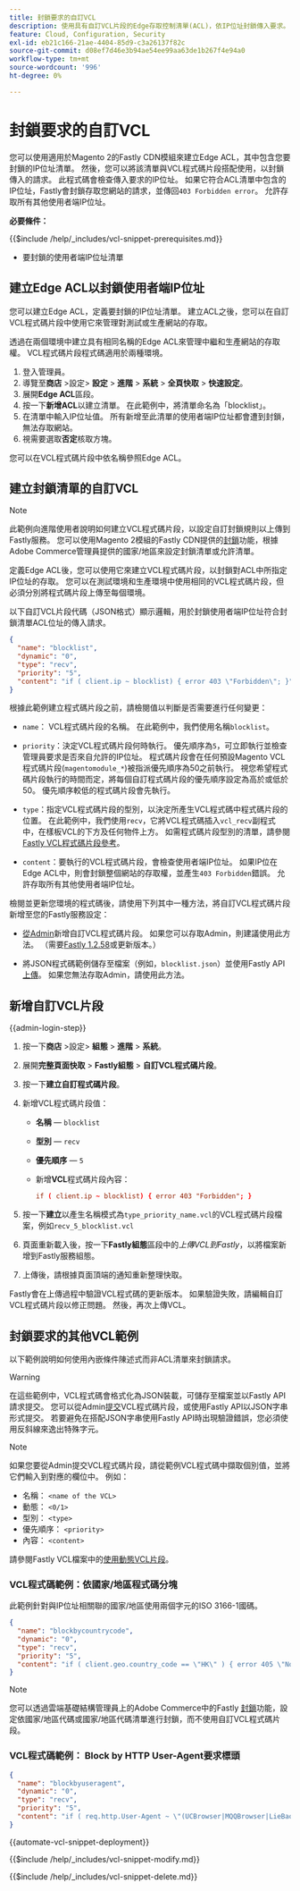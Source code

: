 ```yaml
---
title: 封鎖要求的自訂VCL
description: 使用具有自訂VCL片段的Edge存取控制清單(ACL)，依IP位址封鎖傳入要求。
feature: Cloud, Configuration, Security
exl-id: eb21c166-21ae-4404-85d9-c3a26137f82c
source-git-commit: d08ef7d46e3b94ae54ee99aa63de1b267f4e94a0
workflow-type: tm+mt
source-wordcount: '996'
ht-degree: 0%

---
```


# 封鎖要求的自訂VCL

您可以使用適用於Magento 2的Fastly CDN模組來建立Edge ACL，其中包含您要封鎖的IP位址清單。 然後，您可以將該清單與VCL程式碼片段搭配使用，以封鎖傳入的請求。 此程式碼會檢查傳入要求的IP位址。 如果它符合ACL清單中包含的IP位址，Fastly會封鎖存取您網站的請求，並傳回`403 Forbidden error`。 允許存取所有其他使用者端IP位址。

**必要條件：**

{{$include /help/_includes/vcl-snippet-prerequisites.md}}

- 要封鎖的使用者端IP位址清單

## 建立Edge ACL以封鎖使用者端IP位址

您可以建立Edge ACL，定義要封鎖的IP位址清單。 建立ACL之後，您可以在自訂VCL程式碼片段中使用它來管理對測試或生產網站的存取。

透過在兩個環境中建立具有相同名稱的Edge ACL來管理中繼和生產網站的存取權。 VCL程式碼片段程式碼適用於兩種環境。

1. 登入管理員。
1. 導覽至&#x200B;**商店** >設定> **設定** > **進階** > **系統** > **全頁快取** > **快速設定**。
1. 展開&#x200B;**Edge ACL**&#x200B;區段。
1. 按一下&#x200B;**新增ACL**&#x200B;以建立清單。 在此範例中，將清單命名為「blocklist」。
1. 在清單中輸入IP位址值。 所有新增至此清單的使用者端IP位址都會遭到封鎖，無法存取網站。
1. 視需要選取&#x200B;**否定**&#x200B;核取方塊。

您可以在VCL程式碼片段中依名稱參照Edge ACL。

## 建立封鎖清單的自訂VCL

>[!NOTE]
>
>此範例向進階使用者說明如何建立VCL程式碼片段，以設定自訂封鎖規則以上傳到Fastly服務。 您可以使用Magento 2模組的Fastly CDN提供的[封鎖](https://github.com/fastly/fastly-magento2/blob/master/Documentation/Guides/BLOCKING.md)功能，根據Adobe Commerce管理員提供的國家/地區來設定封鎖清單或允許清單。

定義Edge ACL後，您可以使用它來建立VCL程式碼片段，以封鎖對ACL中所指定IP位址的存取。 您可以在測試環境和生產環境中使用相同的VCL程式碼片段，但必須分別將程式碼片段上傳至每個環境。

以下自訂VCL片段代碼（JSON格式）顯示邏輯，用於封鎖使用者端IP位址符合封鎖清單ACL位址的傳入請求。

```json
{
  "name": "blocklist",
  "dynamic": "0",
  "type": "recv",
  "priority": "5",
  "content": "if ( client.ip ~ blocklist) { error 403 \"Forbidden\"; }"
}
```

根據此範例建立程式碼片段之前，請檢閱值以判斷是否需要進行任何變更：

- `name`： VCL程式碼片段的名稱。 在此範例中，我們使用名稱`blocklist`。

- `priority`：決定VCL程式碼片段何時執行。 優先順序為`5`，可立即執行並檢查管理員要求是否來自允許的IP位址。 程式碼片段會在任何預設Magento VCL程式碼片段(`magentomodule_*`)被指派優先順序為50之前執行。 視您希望程式碼片段執行的時間而定，將每個自訂程式碼片段的優先順序設定為高於或低於50。 優先順序較低的程式碼片段會先執行。

- `type`：指定VCL程式碼片段的型別，以決定所產生VCL程式碼中程式碼片段的位置。 在此範例中，我們使用`recv`，它將VCL程式碼插入`vcl_recv`副程式中，在樣板VCL的下方及任何物件上方。 如需程式碼片段型別的清單，請參閱[Fastly VCL程式碼片段參考](https://docs.fastly.com/api/config#api-section-snippet)。

- `content`：要執行的VCL程式碼片段，會檢查使用者端IP位址。 如果IP位在Edge ACL中，則會封鎖整個網站的存取權，並產生`403 Forbidden`錯誤。 允許存取所有其他使用者端IP位址。

檢閱並更新您環境的程式碼後，請使用下列其中一種方法，將自訂VCL程式碼片段新增至您的Fastly服務設定：

- [從Admin](#add-the-custom-vcl-snippet)新增自訂VCL程式碼片段。 如果您可以存取Admin，則建議使用此方法。 （需要[Fastly 1.2.58](fastly-configuration.md#upgrade-fastly-module)或更新版本。）

- 將JSON程式碼範例儲存至檔案（例如，`blocklist.json`）並使用Fastly API[上傳](fastly-vcl-custom-snippets.md#manage-custom-vcl-snippets-using-the-api)。 如果您無法存取Admin，請使用此方法。

## 新增自訂VCL片段

{{admin-login-step}}

1. 按一下&#x200B;**商店** >設定> **組態** > **進階** > **系統**。

1. 展開&#x200B;**完整頁面快取** > **Fastly組態** > **自訂VCL程式碼片段**。

1. 按一下&#x200B;**建立自訂程式碼片段**。

1. 新增VCL程式碼片段值：

   - **名稱** — `blocklist`

   - **型別** — `recv`

   - **優先順序** — `5`

   - 新增&#x200B;**VCL**&#x200B;程式碼片段內容：

     ```conf
     if ( client.ip ~ blocklist) { error 403 "Forbidden"; }
     ```

1. 按一下&#x200B;**建立**&#x200B;以產生名稱模式為`type_priority_name.vcl`的VCL程式碼片段檔案，例如`recv_5_blocklist.vcl`

1. 頁面重新載入後，按一下&#x200B;**Fastly組態**&#x200B;區段中的&#x200B;*上傳VCL到Fastly*，以將檔案新增到Fastly服務組態。

1. 上傳後，請根據頁面頂端的通知重新整理快取。

Fastly會在上傳過程中驗證VCL程式碼的更新版本。 如果驗證失敗，請編輯自訂VCL程式碼片段以修正問題。 然後，再次上傳VCL。

## 封鎖要求的其他VCL範例

以下範例說明如何使用內嵌條件陳述式而非ACL清單來封鎖請求。

>[!WARNING]
>
>在這些範例中，VCL程式碼會格式化為JSON裝載，可儲存至檔案並以Fastly API請求提交。 您可以從Admin[提交](#add-the-custom-vcl-snippet)VCL程式碼片段，或使用Fastly API以JSON字串形式提交。 若要避免在搭配JSON字串使用Fastly API時出現驗證錯誤，您必須使用反斜線來逸出特殊字元。

>[!NOTE]
>如果您要從Admin提交VCL程式碼片段，請從範例VCL程式碼中擷取個別值，並將它們輸入到對應的欄位中。 例如：
>- 名稱： `<name of the VCL>`
>- 動態： `<0/1>`
>- 型別： `<type>`
>- 優先順序： `<priority>`
>- 內容： `<content>`

請參閱Fastly VCL檔案中的[使用動態VCL片段](https://docs.fastly.com/vcl/vcl-snippets/)。

### VCL程式碼範例：依國家/地區程式碼分塊

此範例針對與IP位址相關聯的國家/地區使用兩個字元的ISO 3166-1國碼。

```json
{
  "name": "blockbycountrycode",
  "dynamic": "0",
  "type": "recv",
  "priority": "5",
  "content": "if ( client.geo.country_code == \"HK\" ) { error 405 \"Not allowed\";}"
}
```

>[!NOTE]
>
>您可以透過雲端基礎結構管理員上的Adobe Commerce中的Fastly [封鎖](https://github.com/fastly/fastly-magento2/blob/master/Documentation/Guides/BLOCKING.md)功能，設定依國家/地區代碼或國家/地區代碼清單進行封鎖，而不使用自訂VCL程式碼片段。

### VCL程式碼範例： Block by HTTP User-Agent要求標頭

```json
{
  "name": "blockbyuseragent",
  "dynamic": "0",
  "type": "recv",
  "priority": "5",
  "content": "if ( req.http.User-Agent ~ \"(UCBrowser|MQQBrowser|LieBaoFast|Mb2345Browser)\" ) {error 405 \"Not allowed\";}"
}
```

{{automate-vcl-snippet-deployment}}

{{$include /help/_includes/vcl-snippet-modify.md}}

{{$include /help/_includes/vcl-snippet-delete.md}}

<!-- Last updated from includes: 2025-01-27 17:16:28 -->
